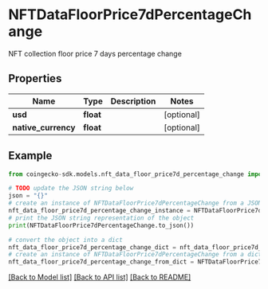 # NFTDataFloorPrice7dPercentageChange

NFT collection floor price 7 days percentage change

## Properties

Name | Type | Description | Notes
------------ | ------------- | ------------- | -------------
**usd** | **float** |  | [optional] 
**native_currency** | **float** |  | [optional] 

## Example

```python
from coingecko-sdk.models.nft_data_floor_price7d_percentage_change import NFTDataFloorPrice7dPercentageChange

# TODO update the JSON string below
json = "{}"
# create an instance of NFTDataFloorPrice7dPercentageChange from a JSON string
nft_data_floor_price7d_percentage_change_instance = NFTDataFloorPrice7dPercentageChange.from_json(json)
# print the JSON string representation of the object
print(NFTDataFloorPrice7dPercentageChange.to_json())

# convert the object into a dict
nft_data_floor_price7d_percentage_change_dict = nft_data_floor_price7d_percentage_change_instance.to_dict()
# create an instance of NFTDataFloorPrice7dPercentageChange from a dict
nft_data_floor_price7d_percentage_change_from_dict = NFTDataFloorPrice7dPercentageChange.from_dict(nft_data_floor_price7d_percentage_change_dict)
```
[[Back to Model list]](../README.md#documentation-for-models) [[Back to API list]](../README.md#documentation-for-api-endpoints) [[Back to README]](../README.md)



